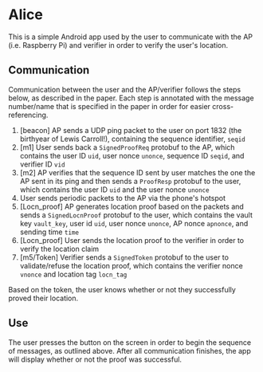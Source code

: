# Alice

This is a simple Android app used by the user to communicate with the AP (i.e. Raspberry Pi) and verifier in order to verify the user's location.

## Communication

Communication between the user and the AP/verifier follows the steps below, as described in the paper. Each step is annotated with the message number/name that is specified in the paper in order for easier cross-referencing.

1. [beacon] AP sends a UDP ping packet to the user on port 1832 (the birthyear of Lewis Carroll!), containing the sequence identifier, `seqid`
2. [m1] User sends back a `SignedProofReq` protobuf to the AP, which contains the user ID `uid`, user nonce `unonce`, sequence ID `seqid`, and verifier ID `vid`
3. [m2] AP verifies that the sequence ID sent by user matches the one the AP sent in its ping and then sends a `ProofResp` protobuf to the user, which contains the user ID `uid` and the user nonce `unonce`
4. User sends periodic packets to the AP via the phone's hotspot
5. [Locn_proof] AP generates location proof based on the packets and sends a `SignedLocnProof` protobuf to the user, which contains the vault key `vault_key`, user id `uid`, user nonce `unonce`, AP nonce `apnonce`, and sending time `time`
6. [Locn_proof] User sends the location proof to the verifier in order to verify the location claim
7. [m5/Token] Verifier sends a `SignedToken` protobuf to the user to validate/refuse the location proof, which contains the verifier nonce `vnonce` and location tag `locn_tag`

Based on the token, the user knows whether or not they successfully proved their location.

## Use

The user presses the button on the screen in order to begin the sequence of messages, as outlined above. After all communication finishes, the app will display whether or not the proof was successful.